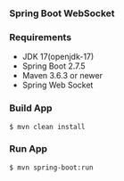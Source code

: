 ### Spring Boot WebSocket

### Requirements

* JDK 17(openjdk-17)
* Spring Boot 2.7.5
* Maven 3.6.3 or newer
* Spring Web Socket

### Build App

    $ mvn clean install

### Run App

    $ mvn spring-boot:run